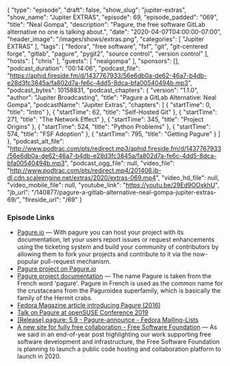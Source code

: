 {
  "type": "episode",
  "draft": false,
  "show_slug": "jupiter-extras",
  "show_name": "Jupiter EXTRAS",
  "episode": 69,
  "episode_padded": "069",
  "title": "Neal Gompa",
  "description": "Pagure, the free software GitLab alternative no one is talking about.",
  "date": "2020-04-07T04:00:00-07:00",
  "header_image": "/images/shows/extras.png",
  "categories": [
    "Jupiter EXTRAS"
  ],
  "tags": [
    "fedora",
    "free software",
    "fsf",
    "git",
    "git-centered forge",
    "gitlab",
    "pagure",
    "pygit2",
    "source control",
    "version control"
  ],
  "hosts": [
    "chris"
  ],
  "guests": [
    "nealgompa"
  ],
  "sponsors": [],
  "podcast_duration": "00:14:06",
  "podcast_file": "https://aphid.fireside.fm/d/1437767933/56e6db0a-de62-46a7-b4db-e28d3fc3845a/fa802d7a-fe6c-4dd5-8dca-bfa00540494b.mp3",
  "podcast_bytes": 10158831,
  "podcast_chapters": {
    "version": "1.1.0",
    "author": "Jupiter Broadcasting",
    "title": "Pagure a GitLab Alternative: Neal Gompa",
    "podcastName": "Jupiter Extras",
    "chapters": [
      {
        "startTime": 0,
        "title": "Intro"
      },
      {
        "startTime": 62,
        "title": "Self-Hosted Git"
      },
      {
        "startTime": 271,
        "title": "The Network Effect"
      },
      {
        "startTime": 345,
        "title": "Project Origins"
      },
      {
        "startTime": 524,
        "title": "Python Problems"
      },
      {
        "startTime": 574,
        "title": "FSF Adoption"
      },
      {
        "startTime": 795,
        "title": "Getting Pagure"
      }
    ]
  },
  "podcast_alt_file": "http://www.podtrac.com/pts/redirect.mp3/aphid.fireside.fm/d/1437767933/56e6db0a-de62-46a7-b4db-e28d3fc3845a/fa802d7a-fe6c-4dd5-8dca-bfa00540494b.mp3",
  "podcast_ogg_file": null,
  "video_file": "http://www.podtrac.com/pts/redirect.mp4/201406.jb-dl.cdn.scaleengine.net/extras/2020/extras-069.mp4",
  "video_hd_file": null,
  "video_mobile_file": null,
  "youtube_link": "https://youtu.be/29Ed9OOxkhU",
  "jb_url": "/140877/pagure-a-gitlab-alternative-neal-gompa-jupiter-extras-69/",
  "fireside_url": "/69"
}


### Episode Links

  * [Pagure.io](https://pagure.io/ "Pagure.io") — With pagure you can host your project with its documentation, let your users report issues or request enhancements using the ticketing system and build your community of contributors by allowing them to fork your projects and contribute to it via the now-popular pull-request mechanism.
  * [Pagure project on Pagure.io](https://pagure.io/pagure "Pagure project on Pagure.io")
  * [Pagure project documentation](https://docs.pagure.org/pagure "Pagure project documentation") — The name Pagure is taken from the French word 'pagure'. Pagure in French is used as the common name for the crustaceans from the Paguroidea superfamily, which is basically the family of the Hermit crabs. 
  * [Fedora Magazine article introducing Pagure (2016)](https://fedoramagazine.org/pagure-diy-git-project-hosting/ "Fedora Magazine article introducing Pagure \(2016\)")
  * [Talk on Pagure at openSUSE Conference 2019](https://www.youtube.com/watch?v=wastUxOT6IQ "Talk on Pagure at openSUSE Conference 2019")
  * [[Release] pagure: 5.9 - Pagure-announce - Fedora Mailing-Lists](https://lists.pagure.io/archives/list/pagure-announce@lists.pagure.io/thread/CUIUPWEDHUAXN6P6JP5ETHVNEO6R55P5/ "\[Release\] pagure: 5.9 - Pagure-announce - Fedora Mailing-Lists")
  * [A new site for fully free collaboration - Free Software Foundation](https://www.fsf.org/blogs/sysadmin/coming-soon-a-new-site-for-fully-free-collaboration "A new site for fully free collaboration - Free Software Foundation") — As we said in an end-of-year post highlighting our work supporting free software development and infrastructure, the Free Software Foundation is planning to launch a public code hosting and collaboration platform to launch in 2020. 


